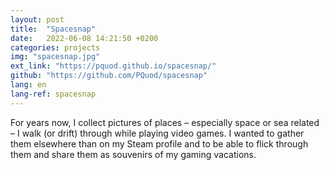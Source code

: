 ```yaml
---
layout: post
title:  "Spacesnap"
date:   2022-06-08 14:21:50 +0200
categories: projects
img: "spacesnap.jpg"
ext_link: "https://pquod.github.io/spacesnap/"
github: "https://github.com/PQuod/spacesnap"
lang: en
lang-ref: spacesnap
---
```

For years now, I collect pictures of places – especially space or sea related – I walk (or drift) through while playing video games. I wanted to gather them elsewhere than on my Steam profile and to be able to flick through them and share them as souvenirs of my gaming vacations.
